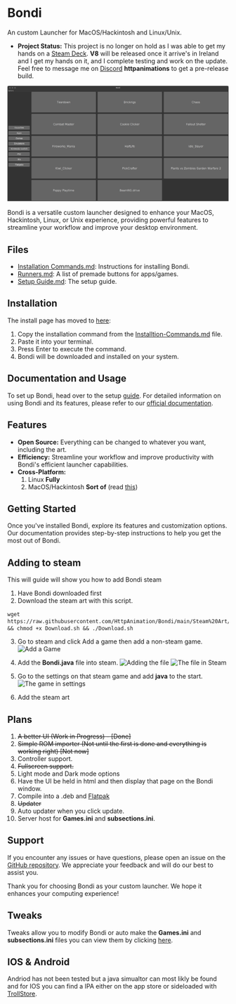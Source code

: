 # Bondi 
An custom Launcher for MacOS/Hackintosh and Linux/Unix.

- **Project Status:** This project is no longer on hold as I was able to get my hands on a [Steam Deck](https://store.steampowered.com/steamdeck). **V8** will be released once it arrive's in Ireland and I get my hands on it, and I complete testing and work on the update. Feel free to message me on [Discord](https://discord.com/app) **httpanimations** to get a pre-release build.

![Bondi Screenshot](Photos/Screenshot%20from%202023-10-13%2019-50-41.png)

Bondi is a versatile custom launcher designed to enhance your MacOS, Hackintosh, Linux, or Unix experience, providing powerful features to streamline your workflow and improve your desktop environment.

## Files
- [Installation Commands.md](Installtion-Commands.md): Instructions for installing Bondi.
- [Runners.md](Runners.md): A list of premade buttons for apps/games.
- [Setup Guide.md](Setup-Guide.md): The setup guide.

## Installation

The install page has moved to [here](Installation-Commands.md):

1. Copy the installation command from the [Installtion-Commands.md](Installation-Commands.md) file.
2. Paste it into your terminal.
3. Press Enter to execute the command.
4. Bondi will be downloaded and installed on your system.

## Documentation and Usage

To set up Bondi, head over to the setup [guide](Setup-Guide.md). For detailed information on using Bondi and its features, please refer to our [official documentation](https://httpanimation.github.io/Bondi/).

## Features

- **Open Source:** Everything can be changed to whatever you want, including the art.
- **Efficiency:** Streamline your workflow and improve productivity with Bondi's efficient launcher capabilities.
- **Cross-Platform:**
  1) Linux **Fully**
  2) MacOS/Hackintosh **Sort of** (read [this](More/MacOS-Hackintosh-More.md))

## Getting Started

Once you've installed Bondi, explore its features and customization options. Our documentation provides step-by-step instructions to help you get the most out of Bondi.

## Adding to steam
This will guide will show you how to add Bondi steam
1) Have Bondi downloaded first 
2) Download the steam art with this script.
  ```
  wget https://raw.githubusercontent.com/HttpAnimation/Bondi/main/Steam%20Art/Download.sh && chmod +x Download.sh && ./Download.sh
  ```
3) Go to steam and click Add a game then add a non-steam game.
![Add a Game](Photos/Screenshot_20231208_121822.png)
4) Add the **Bondi.java** file into steam.
![Adding the file](Photos/Screenshot_20231208_122025.png)
![The file in Steam](Photos/Screenshot_20231208_122110.png)
5) Go to the settings on that steam game and add **java** to the start.
![The game in settings](Photos/Screenshot_20231208_122425.png)

6) Add the steam art
## Plans

1. ~~A better UI (Work in Progress) - [Done]~~
2. ~~Simple ROM importer (Not until the first is done and everything is working right) [Not now]~~
3. Controller support.
4. ~~Fullscreen support.~~
5. Light mode and Dark mode options
6. Have the UI be held in html and then display that page on the Bondi window.
7. Compile into a .deb and [Flatpak](https://flatpak.org/)
8. ~~Updater~~
9. Auto updater when you click update.
10. Server host for **Games.ini** and **subsections.ini**.

## Support

If you encounter any issues or have questions, please open an issue on the [GitHub repository](https://github.com/HttpAnimation/Bondi/issues). We appreciate your feedback and will do our best to assist you.

Thank you for choosing Bondi as your custom launcher. We hope it enhances your computing experience!

## Tweaks
Tweaks allow you to modify Bondi or auto make the **Games.ini** and **subsections.ini** files you can view them by clicking [here](/Tweaks/README.md). 

## IOS & Android

Andriod has not been tested but a java simualtor can most likly be found and for IOS you can find a IPA either on the app store or sideloaded with [TrollStore](https://github.com/opa334/TrollStore).
